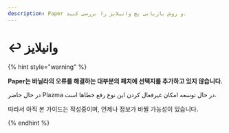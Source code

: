 ```yaml
---
description: Paper و روش بازیابی پچ وانیلایز را بررسی کنید.
---
```


# ↩️ وانیلایز

{% hint style="warning" %}

**Paper는 바닐라의 오류를 해결하는 대부분의 패치에 선택지를 추가하고 있지 않습니다.**

در حال حاضر Plazma در حال توسعه امکان غیرفعال کردن این نوع رفع خطاها است.

따라서 아직 본 가이드는 작성중이며, 언제나 정보가 바뀔 가능성이 있습니다.

{% endhint %}
